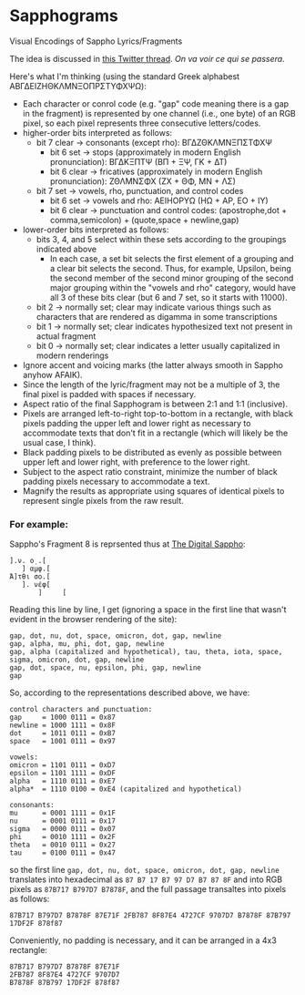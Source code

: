 # Sapphograms
Visual Encodings of Sappho Lyrics/Fragments

The idea is discussed in [this Twitter thread](https://twitter.com/AndyHarless/status/1627705276336857088).  *On va voir ce qui se passera*.




Here's what I'm thinking (using the standard Greek alphabest ΑΒΓΔΕΙΖΗΘΚΛΜΝΞΟΠΡΣΤΥΦΧΨΩ):
- Each character or conrol code (e.g. "gap" code meaning there is a gap in the fragment) is represented by one channel (i.e., one byte) of an RGB pixel, so each pixel represents three consecutive letters/codes.
- higher-order bits interpreted as follows:
  - bit 7 clear -> consonants (except rho):  ΒΓΔΖΘΚΛΜΝΞΠΣΤΦΧΨ
    - bit 6 set   -> stops (approximately in modern English pronunciation): ΒΓΔΚΞΠΤΨ (ΒΠ + ΞΨ, ΓΚ + ΔΤ)
    - bit 6 clear -> fricatives (approximately in modern English pronunciation): ΖΘΛΜΝΣΦΧ (ΖΧ + ΘΦ, ΜΝ + ΛΣ)
  - bit 7 set   -> vowels, rho, punctuation, and control codes
    - bit 6 set   -> vowels and rho:  ΑΕΙΗΟΡΥΩ (ΗΩ + ΑΡ, ΕΟ + ΙΥ)
    - bit 6 clear -> punctuation and control codes: (apostrophe,dot + comma,semicolon) + (quote,space + newline,gap)
- lower-order bits interpreted as follows:
  - bits 3, 4, and 5 select within these sets according to the groupings indicated above
    - In each case, a set bit selects the first element of a grouping and a clear bit selects the second.  Thus, for example, Upsilon, being the second member of the second minor grouping of the second major grouping within the "vowels and rho" category, would have all 3 of these bits clear (but 6 and 7 set, so it starts with 11000).
  - bit 2 -> normally set; clear may indicate various things such as characters that are rendered as digamma in some transcriptions
  - bit 1 -> normally set; clear indicates hypothesized text not present in actual fragment
  - bit 0 -> normally set; clear indicates a letter usually capitalized in modern renderings
- Ignore accent and voicing marks (the latter always smooth in Sappho anyhow AFAIK).
- Since the length of the lyric/fragment may not be a multiple of 3, the final pixel is padded with spaces if necessary.
- Aspect ratio of the final Sapphogram is between 2:1 and 1:1 (inclusive).
- Pixels are arranged left-to-right top-to-bottom in a rectangle, with black pixels padding the upper left and lower right as necessary to accommodate texts that don't fit in a rectangle (which will likely be the usual case, I think).
- Black padding pixels to be distributed as evenly as possible between upper left and lower right, with preference to the lower right.
- Subject to the aspect ratio constraint, minimize the number of black padding pixels necessary to accommodate a text.
- Magnify the results as appropriate using squares of identical pixels to represent single pixels from the raw result.


### For example:

Sappho's Fragment 8 is reprsented thus at [The Digital Sappho](https://digitalsappho.org/fragments/fr8/):
```
].ν. ο̣ .[
   ] α̣μφ.[
Ἄ]τθι σο.[
   ]. νέφ[
       ]     [
```
Reading this line by line, I get (ignoring a space in the first line that wasn't evident in the browser rendering of the site):
```
gap, dot, nu, dot, space, omicron, dot, gap, newline
gap, alpha, mu, phi, dot, gap, newline
gap, alpha (capitalized and hypothetical), tau, theta, iota, space, sigma, omicron, dot, gap, newline
gap, dot, space, nu, epsilon, phi, gap, newline
gap
```
So, according to the representations described above, we have:
```
control characters and punctuation:
gap     = 1000 0111 = 0x87
newline = 1000 1111 = 0x8F
dot     = 1011 0111 = 0xB7
space   = 1001 0111 = 0x97
```
```
vowels:
omicron = 1101 0111 = 0xD7
epsilon = 1101 1111 = 0xDF
alpha   = 1110 0111 = 0xE7
alpha*  = 1110 0100 = 0xE4 (capitalized and hypothetical)
```
```
consonants:
mu      = 0001 1111 = 0x1F
nu      = 0001 0111 = 0x17
sigma   = 0000 0111 = 0x07
phi     = 0010 1111 = 0x2F
theta   = 0010 0111 = 0x27
tau     = 0100 0111 = 0x47
```
so the first line `gap, dot, nu, dot, space, omicron, dot, gap, newline` translates into hexadecimal as `87 B7 17 B7 97 D7 B7 87 8F` and into RGB pixels as `87B717 B797D7 B7878F`,
and the full passage transaltes into pixels as follows:
```
87B717 B797D7 B7878F 87E71F 2FB787 8F87E4 4727CF 9707D7 B7878F 87B797 17DF2F 878f87
```
Conveniently, no padding is necessary, and it can be arranged in a 4x3 rectangle:
```
87B717 B797D7 B7878F 87E71F 
2FB787 8F87E4 4727CF 9707D7 
B7878F 87B797 17DF2F 878f87
```
